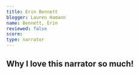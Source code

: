 ```yaml
---
title: Erin Bennett
blogger: Lauren Hamann
name: Bennett, Erin
reviewed: false
score:
type: narrator
---
```


<h2>Why I love this narrator so much!</h2>
